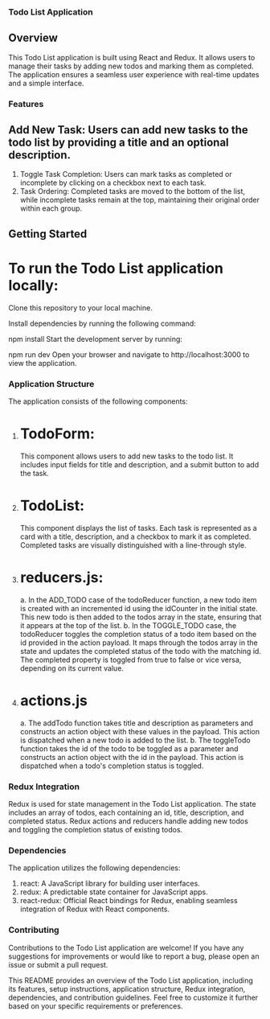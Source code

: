### Todo List Application

## Overview

This Todo List application is built using React and Redux. It allows users to manage their tasks by adding new todos and marking them as completed. The application ensures a seamless user experience with real-time updates and a simple interface.

### Features

## Add New Task: Users can add new tasks to the todo list by providing a title and an optional description.

1. Toggle Task Completion: Users can mark tasks as completed or incomplete by clicking on a checkbox next to each task.
2. Task Ordering: Completed tasks are moved to the bottom of the list, while incomplete tasks remain at the top, maintaining their original order within each group.

## Getting Started

# To run the Todo List application locally:

Clone this repository to your local machine.

Install dependencies by running the following command:

npm install
Start the development server by running:

npm run dev
Open your browser and navigate to http://localhost:3000 to view the application.

### Application Structure

The application consists of the following components:

1. # TodoForm:

   This component allows users to add new tasks to the todo list. It includes input fields for title and description, and a submit button to add the task.

2. # TodoList:

   This component displays the list of tasks. Each task is represented as a card with a title, description, and a checkbox to mark it as completed. Completed tasks are visually distinguished with a line-through style.

3. # reducers.js:

   a. In the ADD_TODO case of the todoReducer function, a new todo item is created with an incremented id using the idCounter in the initial state. This new todo is then added to the todos array in the state, ensuring that it appears at the top of the list.
   b. In the TOGGLE_TODO case, the todoReducer toggles the completion status of a todo item based on the id provided in the action payload. It maps through the todos array in the state and updates the completed status of the todo with the matching id. The completed property is toggled from true to false or vice versa, depending on its current value.

4. # actions.js
   a. The addTodo function takes title and description as parameters and constructs an action object with these values in the payload. This action is dispatched when a new todo is added to the list.
   b. The toggleTodo function takes the id of the todo to be toggled as a parameter and constructs an action object with the id in the payload. This action is dispatched when a todo's completion status is toggled.

### Redux Integration

Redux is used for state management in the Todo List application. The state includes an array of todos, each containing an id, title, description, and completed status. Redux actions and reducers handle adding new todos and toggling the completion status of existing todos.

### Dependencies

The application utilizes the following dependencies:

1. react: A JavaScript library for building user interfaces.
2. redux: A predictable state container for JavaScript apps.
3. react-redux: Official React bindings for Redux, enabling seamless integration of Redux with React components.

### Contributing

Contributions to the Todo List application are welcome! If you have any suggestions for improvements or would like to report a bug, please open an issue or submit a pull request.

This README provides an overview of the Todo List application, including its features, setup instructions, application structure, Redux integration, dependencies, and contribution guidelines. Feel free to customize it further based on your specific requirements or preferences.
